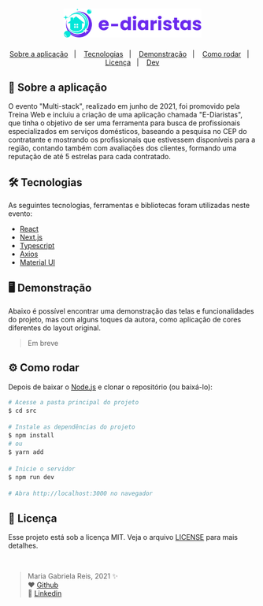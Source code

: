 <h1  align="center">
  <img
    width="280px"
    src="./public/img/logos/logo.svg"
  />
</h1>

<p align="center" >
  <a href="#projeto">Sobre a aplicação</a>&nbsp;&nbsp;&nbsp;|&nbsp;&nbsp;&nbsp;
  <a href="#tecs">Tecnologias</a>&nbsp;&nbsp;&nbsp;|&nbsp;&nbsp;&nbsp;
   <a href="#demo">Demonstração</a>&nbsp;&nbsp;&nbsp;|&nbsp;&nbsp;&nbsp;
  <a href="#requisitos">Como rodar</a>&nbsp;&nbsp;&nbsp;|&nbsp;&nbsp;&nbsp;
  <a href="#licenca">Licença</a>&nbsp;&nbsp;&nbsp;|&nbsp;&nbsp;&nbsp;
  <a href="#dev">Dev</a>
</p>

<span id="projeto">
  
## :bookmark_tabs: Sobre a aplicação
O evento "Multi-stack", realizado em junho de 2021, foi promovido pela Treina Web e incluiu a criação de uma aplicação chamada "E-Diaristas", que tinha o objetivo de ser uma ferramenta para busca de profissionais especializados em serviços domésticos, baseando a pesquisa no CEP do contratante e mostrando os profissionais que estivessem disponíveis para a região, contando também com avaliações dos clientes, formando uma reputação de até 5 estrelas para cada contratado.

<span id="tecs">

## 🛠️ Tecnologias

As seguintes tecnologias, ferramentas e bibliotecas foram utilizadas neste evento:

- [React](https://pt-br.reactjs.org/)
- [Next.js](https://nextjs.org/)
- [Typescript](https://www.typescriptlang.org/)
- [Axios](https://axios-http.com/)
- [Material UI](https://material-ui.com/pt/)

<span id="demo">
  
## :desktop_computer: Demonstração
Abaixo é possível encontrar uma demonstração das telas e funcionalidades do projeto, mas com alguns toques da autora, como aplicação de cores diferentes do layout original.

> Em breve

<span id="requisitos">

## :gear: Como rodar

Depois de baixar o [Node.js](https://nodejs.org/en/) e clonar o repositório (ou baixá-lo):

```bash
# Acesse a pasta principal do projeto
$ cd src

# Instale as dependências do projeto
$ npm install
# ou
$ yarn add

# Inicie o servidor
$ npm run dev

# Abra http://localhost:3000 no navegador
```

<span id="licenca">

## :page_with_curl: Licença

Esse projeto está sob a licença MIT. Veja o arquivo [LICENSE](LICENSE) para mais detalhes.

<br>

<span id="dev">

> Maria Gabriela Reis, 2021 :sparkles: <br>
> ❤️ [Github](https://github.com/MariaGabrielaReis)<br>
> 💙 [Linkedin](https://www.linkedin.com/in/mariagabrielareis/)<br>
